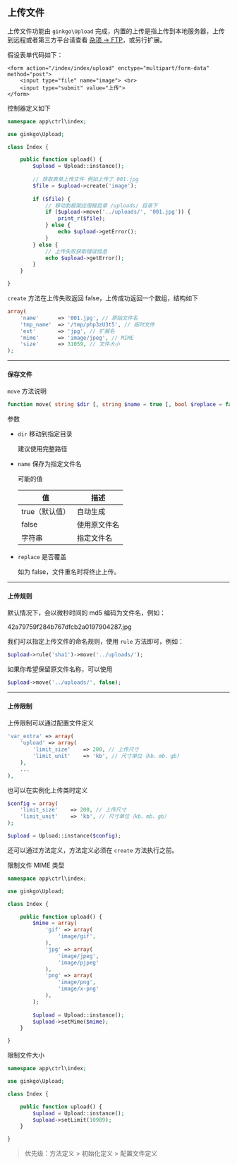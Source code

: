 ## 上传文件

上传文件功能由 `ginkgo\Upload` 完成，内置的上传是指上传到本地服务器，上传到远程或者第三方平台请查看 [杂项 -> FTP](../misc/ftp.md)，或另行扩展。

假设表单代码如下：

``` markup
<form action="/index/index/upload" enctype="multipart/form-data" method="post">
    <input type="file" name="image"> <br> 
    <input type="submit" value="上传"> 
</form>
```

控制器定义如下

``` php
namespace app\ctrl\index;

use ginkgo\Upload;

class Index {

    public function upload() {
        $upload = Upload::instance();
        
        // 获取表单上传文件 例如上传了 001.jpg
        $file = $upload->create('image');        
        
        if ($file) {
            // 移动到框架应用根目录 /uploads/ 目录下
            if ($upload->move('../uploads/', '001.jpg')) {
                print_r($file);
            } else {
                echo $upload->getError();
            }
        } else {
            // 上传失败获取错误信息
            echo $upload->getError();
        }
    }

}
```

`create` 方法在上传失败返回 false，上传成功返回一个数组，结构如下

``` php
array(
    'name'      => '001.jpg', // 原始文件名
    'tmp_name'  => '/tmp/php3zU3t5', // 临时文件
    'ext'       => 'jpg', // 扩展名
    'mime'      => 'image/jpeg', // MIME
    'size'      => 31059, // 文件大小
);
```

----------

#### 保存文件

`move` 方法说明

``` php
function move( string $dir [, string $name = true [, bool $replace = false]] )
```

参数

* `dir` 移动到指定目录
    
    建议使用完整路径
    
* `name` 保存为指定文件名
    
    可能的值
    
    | 值 | 描述 |
    | - | - |
    | true（默认值） | 自动生成 |
    | false | 使用原文件名 |
    | 字符串 | 指定文件名 |

* `replace` 是否覆盖

    如为 false，文件重名时将终止上传。

----------

#### 上传规则

默认情况下，会以微秒时间的 md5 编码为文件名，例如：

42a79759f284b767dfcb2a0197904287.jpg

我们可以指定上传文件的命名规则，使用 `rule` 方法即可，例如：

``` php
$upload->rule('sha1')->move('../uploads/');
```

如果你希望保留原文件名称，可以使用

``` php
$upload->move('../uploads/', false);
```

----------

#### 上传限制

上传限制可以通过配置文件定义

``` php
'var_extra' => array(
    'upload' => array(
        'limit_size'    => 200, // 上传尺寸
        'limit_unit'    => 'kb', // 尺寸单位（kb、mb、gb）
    ),    
    ...
),
```
        
也可以在实例化上传类时定义

``` php
$config = array(
    'limit_size'    => 200, // 上传尺寸
    'limit_unit'    => 'kb', // 尺寸单位（kb、mb、gb）
);

$upload = Upload::instance($config);
```

还可以通过方法定义，方法定义必须在 `create` 方法执行之前。

限制文件 MIME 类型

``` php
namespace app\ctrl\index;

use ginkgo\Upload;

class Index {

    public function upload() {
        $mime = array(
            'gif' => array(
                'image/gif',
            ),
            'jpg' => array(
                'image/jpeg',
                'image/pjpeg'
            ),
            'png' => array(
                'image/png',
                'image/x-png'
            ),
        );
        
        $upload = Upload::instance();
        $upload->setMime($mime);        
    }

}
```

限制文件大小

``` php
namespace app\ctrl\index;

use ginkgo\Upload;

class Index {

    public function upload() {
        $upload = Upload::instance();
        $upload->setLimit(10989);        
    }

}
```

> 优先级：方法定义 &gt; 初始化定义 &gt; 配置文件定义